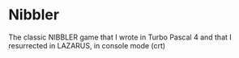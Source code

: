 # Nibbler
 The classic NIBBLER game that I wrote in Turbo Pascal 4 and that I resurrected in LAZARUS, in console mode (crt)
